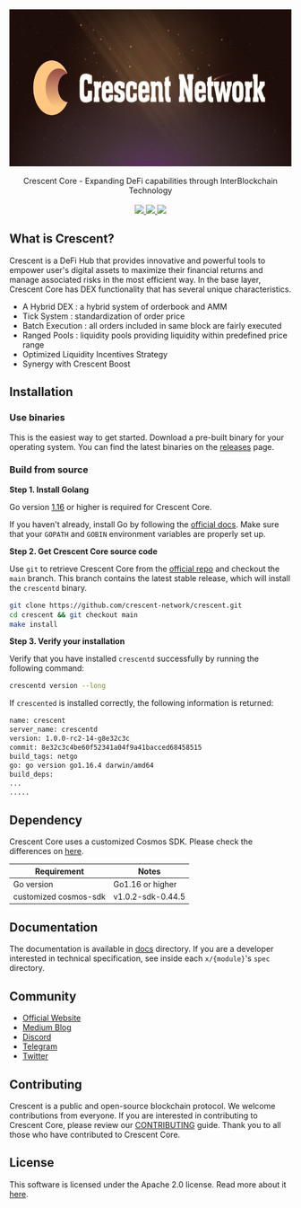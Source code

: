 <p>&nbsp;</p>
<p align="center">

<img src="crescent_core_image.png" width=700 height=280>

</p>

<p align="center">
Crescent Core - Expanding DeFi capabilities through InterBlockchain Technology<br/><br/>

<a href="https://pkg.go.dev/badge/github.com/crescent-network/crescent">
    <img src="https://pkg.go.dev/badge/github.com/crescent-network/crescent">
</a>
<a href="https://codecov.io/gh/crescent-network/crescent">
    <img src="https://codecov.io/gh/crescent-network/crescent/branch/main/graph/badge.svg">
</a>
<a href="https://github.com/crescent-network/crescent/workflows/Tests/badge.svg">
    <img src="https://github.com/crescent-network/crescent/actions/workflows/test.yml/badge.svg">
</a>

</p>


## What is Crescent?

Crescent is a DeFi Hub that provides innovative and powerful tools to empower user's digital assets to maximize their financial returns and manage associated risks in the most efficient way. In the base layer, Crescent Core has DEX functionality that has several unique characteristics.

- A Hybrid DEX : a hybrid system of orderbook and AMM
- Tick System : standardization of order price
- Batch Execution : all orders included in same block are fairly executed
- Ranged Pools : liquidity pools providing liquidity within predefined price range
- Optimized Liquidity Incentives Strategy
- Synergy with Crescent Boost

## Installation

### Use binaries

This is the easiest way to get started. Download a pre-built binary for your operating system. You can find the latest binaries on the [releases](https://github.com/crescent-network/crescent/releases) page.

### Build from source

**Step 1. Install Golang**

Go version [1.16](https://go.dev/doc/go1.16) or higher is required for Crescent Core.

If you haven't already, install Go by following the [official docs](https://golang.org/doc/install). Make sure that your `GOPATH` and `GOBIN` environment variables are properly set up.

**Step 2. Get Crescent Core source code**

Use `git` to retrieve Crescent Core from the [official repo](https://github.com/crescent-network/crescent/) and checkout the `main` branch. This branch contains the latest stable release, which will install the `crescentd` binary.

```bash
git clone https://github.com/crescent-network/crescent.git
cd crescent && git checkout main
make install
```

**Step 3. Verify your installation**

Verify that you have installed `crescentd` successfully by running the following command:

```bash
crescentd version --long
```

If `crescented` is installed correctly, the following information is returned:

```
name: crescent
server_name: crescentd
version: 1.0.0-rc2-14-g8e32c3c
commit: 8e32c3c4be60f52341a04f9a41bacced68458515
build_tags: netgo
go: go version go1.16.4 darwin/amd64
build_deps:
...
.....
```

## Dependency

Crescent Core uses a customized Cosmos SDK. Please check the differences on [here](https://github.com/crescent-network/cosmos-sdk/compare/v0.44.5...v1.0.2-sdk-0.44.5).

| Requirement           | Notes             |
|-----------------------|-------------------|
| Go version            | Go1.16 or higher  |
| customized cosmos-sdk | v1.0.2-sdk-0.44.5 |

## Documentation

The documentation is available in [docs](./docs) directory. If you are a developer interested in technical specification, see inside each `x/{module}`'s `spec` directory.

## Community

* [Official Website](https://crescent.network/)
* [Medium Blog](https://crescentnetwork.medium.com/)
* [Discord](https://discord.gg/ctnEqtzM)
* [Telegram](https://t.me/+5lJ33oeqV2QwYzQ1)
* [Twitter](https://twitter.com/CrescentHub)

## Contributing

Crescent is a public and open-source blockchain protocol. We welcome contributions from everyone. If you are interested in contributing to Crescent Core, please review our [CONTRIBUTING](CONTRIBUTING.md) guide. Thank you to all those who have contributed to Crescent Core.

## License

This software is licensed under the Apache 2.0 license. Read more about it [here](LICENSE).